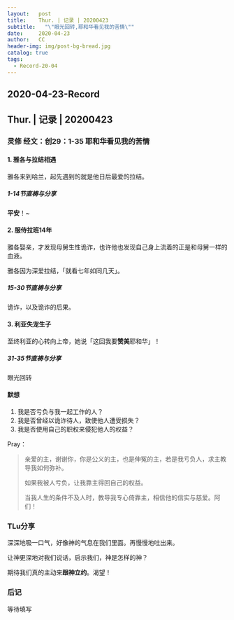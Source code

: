 ```yaml
---
layout:   post
title:    Thur. | 记录 | 20200423
subtitle:   "\"眼光回转,耶和华看见我的苦情\""
date:     2020-04-23
author:   CC
header-img: img/post-bg-bread.jpg
catalog: true
tags:
  - Record-20-04
---
```


## 2020-04-23-Record

## Thur. | 记录 | 20200423

### 灵修 经文：创29：1-35 耶和华看见我的苦情

#### 1. 雅各与拉结相遇

雅各来到哈兰，起先遇到的就是他日后最爱的拉结。

##### 1-14节直祷与分享

**平安**！~

#### 2. 服侍拉班14年

雅各娶亲，才发现母舅生性诡诈，也许他也发现自己身上流着的正是和母舅一样的血液。  

雅各因为深爱拉结，「就看七年如同几天」。

##### 15-30节直祷与分享

诡诈，以及诡诈的后果。

#### 3. 利亚失宠生子

至终利亚的心转向上帝，她说「这回我要**赞美**耶和华」！

##### 31-35节直祷与分享

眼光回转

#### 默想

1. 我是否亏负与我一起工作的人？
2. 我是否曾经以诡诈待人，致使他人遭受损失？
3. 我是否使用自己的职权来侵犯他人的权益？

Pray：

> 亲爱的主，谢谢你，你是公义的主，也是伸冤的主，若是我亏负人，求主教导我如何弥补。
>
> 如果我被人亏负，让我靠主得回自己的权益。
>
> 当我人生的条件不及人时，教导我专心倚靠主，相信他的信实与慈爱。阿们！

### TLu分享

深深地吸一口气，好像神的气息在我们里面。再慢慢地吐出来。

让神更深地对我们说话，启示我们，神是怎样的神？

期待我们真的主动来**跟神立约**。渴望！

### 后记

等待填写
